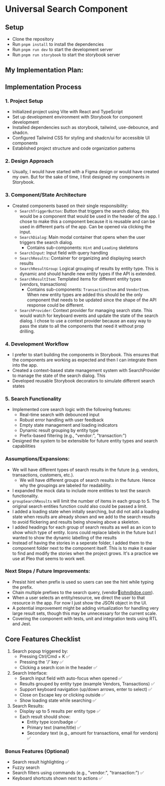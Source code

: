 # Universal Search Component

## Setup

- Clone the repository
- Run `pnpm install` to install the dependencies
- Run `pnpm run dev` to start the development server
- Run `pnpm run storybook` to start the storybook server

## My Implementation Plan:

## Implementation Process

### 1. Project Setup
- Initialized project using Vite with React and TypeScript
- Set up development environment with Storybook for component development
- Installed dependencies such as storybook, tailwind, use-debounce, and shadcn.
- Configured Tailwind CSS for styling and shadcn/ui for accessible UI components
- Established project structure and code organization patterns

### 2. Design Approach
- Usually, I would have started with a Figma design or would have created my own. But for the sake of time, I first designed my components in Storybook.

### 3. Component/State Architecture
- Created components based on their single responsibility:
  - `SearchTriggerButton`: Button that triggers the search dialog, this would be a component that would be used in the header of the app. I chose to make this a component because it is reusable and can be used in different parts of the app. Can be opened via clicking the input.
  - `SearchDialog`: Main modal container that opens when the user triggers the search dialog.
    - Contains sub-components: `Hint` and `Loading` skeletons
  - `SearchInput`: Input field with query handling
  - `SearchResults`: Container for organizing and displaying search results
  - `SearchResultGroup`: Logical grouping of results by entity type. This is dynamic and should handle new entity types if the API is extended.
  - `SearchResultItem`: Templated items for different entity types (vendors, transactions)
    - Contains sub-components: `TransactionItem` and `VendorItem`. When new entity types are added this should be the only component that needs to be updated since the shape of the API response could be different.
  - `SearchProvider`: Context provider for managing search state. This would watch for keyboard events and update the state of the search dialog. I chose to use a context provider because an easy way to pass the state to all the components that need it without prop drilling.

### 4. Development Workflow
- I prefer to start building the components in Storybook. This ensures that the components are working as expected and then I can integrate them into the app.
- Created a context-based state management system with SearchProvider to manage the state of the search dialog. This 
- Developed reusable Storybook decorators to simulate different search states

### 5. Search Functionality
- Implemented core search logic with the following features:
  - Real-time search with debounced input
  - Robust error handling with user feedback
  - Empty state management and loading indicators
  - Dynamic result grouping by entity type
  - Prefix-based filtering (e.g., "vendor:", "transaction:")
- Designed the system to be extensible for future entity types and search capabilities

### Assumptions/Expansions:

- We will have different types of search results in the future (e.g. vendors, transactions, customers, etc.).
  - We will have different groups of search results in the future. Hence why the groupings are labeled for readability.
- I expanded the mock data to include more entities to test the search functionality.
- `groupSearchResults` will limit the number of items in each group to 5. The original search entities function could also could be passed a limit.
- I added a loading state when initally searching, but did not add a loading state when results are already shown and we add to the search results to avoid flickering and results being showing above a skeleton.
- I added headings for each group of search results as well as an icon to show which type of entity. Icons could replace labels in the future but I wanted to show the dynamic labelling of the results
- Instead of having the stories in a seperate folder, I added them to the component folder next to the component itself. This is to make it easier to find and modify the stories when the project grows. It's a practice we use at Pleo that seems to work well.

### Next Steps / Future Improvements:
- Presist hint when prefix is used so users can see the hint while typing the prefix.
- Chain multiple prefixes to the search query, (vendor:email:john@doe.com).
- When a user selects an entity/resource, we direct the user to that resource in the app. For now I just show the JSON object in the UI.
- A potential improvement might be adding virtualization for handling very large result sets, though this may be unnecessary for the current scale.
- Covering the component with tests, unit and integration tests using RTL and Jest.



## Core Features Checklist

1. Search popup triggered by:
    - Pressing Ctrl/Cmd + K ✅
    - Pressing the '/' key ✅
    - Clicking a search icon in the header ✅
2. Search Interface:
    - Search input field with auto-focus when opened ✅
    - Results grouped by entity type (example Vendors, Transactions) ✅
    - Support keyboard navigation (up/down arrows, enter to select) ✅
    - Close on Escape key or clicking outside ✅
    - Show loading state while searching ✅
3. Search Results:
    - Display up to 5 results per entity type ✅
    - Each result should show:
        - Entity type icon/badge ✅
        - Primary text (name/title) ✅
        - Secondary text (e.g., amount for transactions, email for vendors) ✅

### Bonus Features (Optional)

- Search result highlighting ✅
- Fuzzy search 
- Search filters using commands (e.g., "vendor:", "transaction:") ✅
- Keyboard shortcuts shown next to actions ✅
